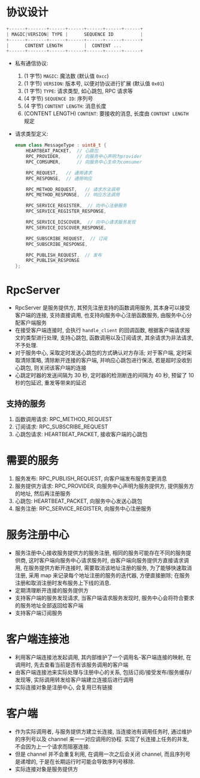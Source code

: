 # 协议设计
```cpp
+------+-------+------+------+------+------+------+
| MAGIC|VERSION| TYPE |      SEQUENCE ID          |
+------+-------+------+------+------+------+------+
|      CONTENT LENGTH        |  CONTENT ...
+------+-------+------+------+------+------+------+
```
- 私有通信协议: 
    1. (1 字节) `MAGIC`: 魔法数 (默认值 `0xcc`)
    2. (1 字节) `VERSION`: 版本号, 以便对协议进行扩展 (默认值 `0x01`)
    3. (1 字节) `TYPE`: 请求类型, 如心跳包, RPC 请求等
    4. (4 字节) `SEQUENCE ID`: 序列号
    5. (4 字节) `CONTENT LENGTH`: 消息长度
    6. (CONTENT LENGTH) `CONTENT`: 要接收的消息, 长度由 `CONTENT LENGTH` 规定

- 请求类型定义: 
    ```cpp
    enum class MessageType : uint8_t {
        HEARTBEAT_PACKET,  // 心跳包
        RPC_PROVIDER,      // 向服务中心声明为provider
        RPC_COMSUMER,      // 向服务中心生命为comsumer
    
        RPC_REQUEST,   // 通用请求
        RPC_RESPONSE,  // 通用响应
    
        RPC_METHOD_REQUEST,   // 请求方法调用
        RPC_METHOD_RESPONSE,  // 响应方法调用
    
        RPC_SERVICE_REGISTER,  // 向中心注册服务
        RPC_SERVICE_REGISTER_RESPONSE,
    
        RPC_SERVICE_DISCOVER,  // 向中心请求服务发现
        RPC_SERVICE_DISCOVER_RESPONSE,
    
        RPC_SUBSCRIBE_REQUEST,  // 订阅
        RPC_SUBSCRIBE_RESPONSE,
    
        RPC_PUBLISH_REQUEST,  // 发布
        RPC_PUBLISH_RESPONSE
    };
    ```

# RpcServer
- RpcServer 是服务提供方, 其预先注册支持的函数调用服务, 其本身可以接受客户端的连接, 支持直接调用, 也支持向服务中心注册函数服务, 由服务中心分配客户端服务
- 在接受客户端连接时, 会执行 `handle_client` 的回调函数, 根据客户端请求报文的类型进行处理, 支持心跳包, 函数调用以及订阅请求, 其余请求为非法请求, 不予处理.
- 对于服务中心, 采取定时发送心跳包的方式确认对方存活; 对于客户端, 定时采取清除策略, 清除断开连接的客户端, 并响应心跳包进行保活, 若是超时没收到心跳包, 则关闭该客户端的连接
- 心跳定时器的发送间隔为 30 秒, 定时器的检测断连的间隔为 40 秒, 预留了 10 秒的包延迟, 重发等带来的延迟
## 支持的服务
1. 函数调用请求: RPC_METHOD_REQUEST
2. 订阅请求: RPC_SUBSCRIBE_REQUEST
3. 心跳包请求: HEARTBEAT_PACKET, 接收客户端的心跳包
# 需要的服务
1. 服务发布: RPC_PUBLISH_REQUEST, 向客户端发布服务变更消息
2. 服务提供方请求: RPC_PROVIDER, 向服务中心声明为服务提供方, 提供服务方的地址, 然后再注册服务
3. 心跳包: HEARTBEAT_PACKET, 向服务中心发送心跳包
4. 服务注册: RPC_SERVICE_REGISTER, 向服务中心注册服务

# 服务注册中心
- 服务注册中心接收服务提供方的服务注册, 相同的服务可能存在不同的服务提供商, 这时客户端向服务中心请求服务时, 由客户端向服务提供方直接请求调用, 在服务提供方断开连接时, 需要取消该地址注册的服务, 为了能够快速取消注册, 采用 map 来记录每个地址注册的服务的迭代器, 方便直接删除; 在服务注册和取消注册时发布服务上下线的消息.
- 定期清理断开连接的服务提供方
- 支持客户端的服务发现请求, 当客户端请求服务发现时, 服务中心会将符合要求的服务地址全部返回给客户端
- 支持客户端订阅服务

# 客户端连接池
- 利用客户端连接池发起调用, 其内部维护了一个调用名-客户端连接的映射, 在调用时, 先去查看当前是否有该服务调用的客户端
- 由客户端连接池来实际处理与注册中心的关系, 包括订阅/接受发布/服务缓存/发现等, 实际调用转发给客户端建立连接后进行调用
- 实际连接对象是注册中心, 会复用已有链接

# 客户端
- 作为实际调用者, 与服务提供方建立长连接, 当连接池有调用任务时, 通过维护的序列号以及 channel 来一一对应调用的协程. 实现了长连接上任务的并发, 不会因为上一个请求而阻塞连接.
- 但是 channel 并不会重复利用, 在调用一次之后会关闭 channel, 而且序列号是递增的, 于是在长期运行时可能会导致序列号移除.
- 实际连接对象是服务提供方
